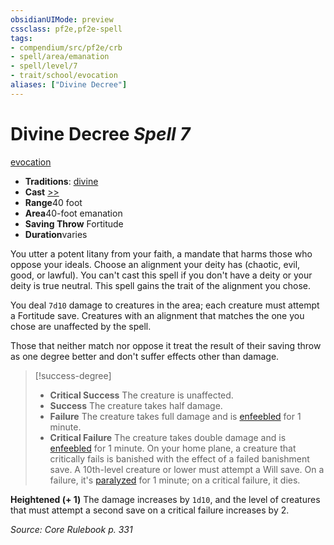 ```yaml
---
obsidianUIMode: preview
cssclass: pf2e,pf2e-spell
tags:
- compendium/src/pf2e/crb
- spell/area/emanation
- spell/level/7
- trait/school/evocation
aliases: ["Divine Decree"]
---
```

# Divine Decree *Spell 7*   
[evocation](evocation.md)  

- **Traditions**: [divine](divine.md)
- **Cast** [>>](chapter-9-playing-the-game.md#Actions "Two-Action") 
- **Range**40 foot
- **Area**40-foot emanation
- **Saving Throw** Fortitude
- **Duration**varies

You utter a potent litany from your faith, a mandate that harms those who oppose your ideals. Choose an alignment your deity has (chaotic, evil, good, or lawful). You can't cast this spell if you don't have a deity or your deity is true neutral. This spell gains the trait of the alignment you chose.

You deal `7d10` damage to creatures in the area; each creature must attempt a Fortitude save. Creatures with an alignment that matches the one you chose are unaffected by the spell.

Those that neither match nor oppose it treat the result of their saving throw as one degree better and don't suffer effects other than damage.

> [!success-degree] 
> - **Critical Success** The creature is unaffected.
> - **Success** The creature takes half damage.
> - **Failure** The creature takes full damage and is [enfeebled](conditions.md#Enfeebled) for 1 minute.
> - **Critical Failure** The creature takes double damage and is [enfeebled](conditions.md#Enfeebled) for 1 minute. On your home plane, a creature that critically fails is banished with the effect of a failed banishment save. A 10th-level creature or lower must attempt a Will save. On a failure, it's [paralyzed](conditions.md#Paralyzed) for 1 minute; on a critical failure, it dies.

**Heightened (+ 1)** The damage increases by `1d10`, and the level of creatures that must attempt a second save on a critical failure increases by 2.

*Source: Core Rulebook p. 331*